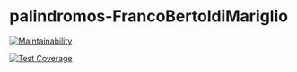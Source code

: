 # palindromos-FrancoBertoldiMariglio

[![Maintainability](https://api.codeclimate.com/v1/badges/a5d968e6d1096e5cb51c/maintainability)](https://codeclimate.com/github/FrancoBertoldiMariglio/palindromos-FrancoBertoldiMariglio/maintainability)

[![Test Coverage](https://api.codeclimate.com/v1/badges/a5d968e6d1096e5cb51c/test_coverage)](https://codeclimate.com/github/FrancoBertoldiMariglio/palindromos-FrancoBertoldiMariglio/test_coverage)

